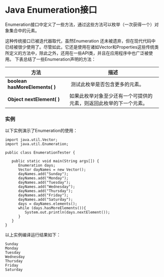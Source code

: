 
# Java Enumeration接口

Enumeration接口中定义了一些方法，通过这些方法可以枚举（一次获得一个）对象集合中的元素。

这种传统接口已被迭代器取代，虽然Enumeration 还未被遗弃，但在现代代码中已经被很少使用了。尽管如此，它还是使用在诸如Vector和Properties这些传统类所定义的方法中，除此之外，还用在一些API类，并且在应用程序中也广泛被使用。 下表总结了一些Enumeration声明的方法：

| **方法** | **描述** |
| --- | --- |
| **boolean hasMoreElements( )** |  测试此枚举是否包含更多的元素。 |
| **Object nextElement( )** | 如果此枚举对象至少还有一个可提供的元素，则返回此枚举的下一个元素。 |

### 实例

以下实例演示了Enumeration的使用：

```
import java.util.Vector;
import java.util.Enumeration;

public class EnumerationTester {

   public static void main(String args[]) {
      Enumeration days;
      Vector dayNames = new Vector();
      dayNames.add("Sunday");
      dayNames.add("Monday");
      dayNames.add("Tuesday");
      dayNames.add("Wednesday");
      dayNames.add("Thursday");
      dayNames.add("Friday");
      dayNames.add("Saturday");
      days = dayNames.elements();
      while (days.hasMoreElements()){
         System.out.println(days.nextElement());
      }
   }
}

```

以上实例编译运行结果如下：

```
Sunday
Monday
Tuesday
Wednesday
Thursday
Friday
Saturday

```
